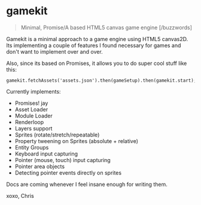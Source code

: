gamekit
=======

> Minimal, Promise/A based HTML5 canvas game engine [/buzzwords]

Gamekit is a minimal approach to a game engine using HTML5 canvas2D.
Its implementing a couple of features I found necessary for games and don't want to implement over and over.

Also, since its based on Promises, it allows you to do super cool stuff like this:

    gamekit.fetchAssets('assets.json').then(gameSetup).then(gamekit.start);

Currently implements:

* Promises! jay
* Asset Loader
* Module Loader
* Renderloop
* Layers support
* Sprites (rotate/stretch/repeatable)
* Property tweening on Sprites (absolute + relative)
* Entity Groups
* Keyboard input capturing
* Pointer (mouse, touch) input capturing
* Pointer area objects
* Detecting pointer events directly on sprites

Docs are coming whenever I feel insane enough for writing them.

xoxo,
Chris
